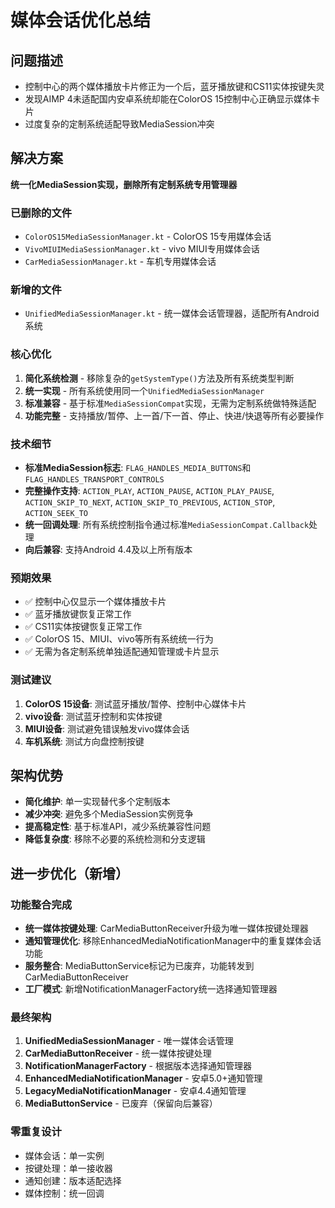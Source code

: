 # 媒体会话优化总结

## 问题描述
- 控制中心的两个媒体播放卡片修正为一个后，蓝牙播放键和CS11实体按键失灵
- 发现AIMP 4未适配国内安卓系统却能在ColorOS 15控制中心正确显示媒体卡片
- 过度复杂的定制系统适配导致MediaSession冲突

## 解决方案
**统一化MediaSession实现，删除所有定制系统专用管理器**

### 已删除的文件
- `ColorOS15MediaSessionManager.kt` - ColorOS 15专用媒体会话
- `VivoMIUIMediaSessionManager.kt` - vivo MIUI专用媒体会话  
- `CarMediaSessionManager.kt` - 车机专用媒体会话

### 新增的文件
- `UnifiedMediaSessionManager.kt` - 统一媒体会话管理器，适配所有Android系统

### 核心优化
1. **简化系统检测** - 移除复杂的`getSystemType()`方法及所有系统类型判断
2. **统一实现** - 所有系统使用同一个`UnifiedMediaSessionManager`
3. **标准兼容** - 基于标准`MediaSessionCompat`实现，无需为定制系统做特殊适配
4. **功能完整** - 支持播放/暂停、上一首/下一首、停止、快进/快退等所有必要操作

### 技术细节
- **标准MediaSession标志**: `FLAG_HANDLES_MEDIA_BUTTONS`和`FLAG_HANDLES_TRANSPORT_CONTROLS`
- **完整操作支持**: `ACTION_PLAY`, `ACTION_PAUSE`, `ACTION_PLAY_PAUSE`, `ACTION_SKIP_TO_NEXT`, `ACTION_SKIP_TO_PREVIOUS`, `ACTION_STOP`, `ACTION_SEEK_TO`
- **统一回调处理**: 所有系统控制指令通过标准`MediaSessionCompat.Callback`处理
- **向后兼容**: 支持Android 4.4及以上所有版本

### 预期效果
- ✅ 控制中心仅显示一个媒体播放卡片
- ✅ 蓝牙播放键恢复正常工作
- ✅ CS11实体按键恢复正常工作
- ✅ ColorOS 15、MIUI、vivo等所有系统统一行为
- ✅ 无需为各定制系统单独适配通知管理或卡片显示

### 测试建议
1. **ColorOS 15设备**: 测试蓝牙播放/暂停、控制中心媒体卡片
2. **vivo设备**: 测试蓝牙控制和实体按键
3. **MIUI设备**: 测试避免错误触发vivo媒体会话
4. **车机系统**: 测试方向盘控制按键

## 架构优势
- **简化维护**: 单一实现替代多个定制版本
- **减少冲突**: 避免多个MediaSession实例竞争
- **提高稳定性**: 基于标准API，减少系统兼容性问题
- **降低复杂度**: 移除不必要的系统检测和分支逻辑

## 进一步优化（新增）

### 功能整合完成
- **统一媒体按键处理**: CarMediaButtonReceiver升级为唯一媒体按键处理器
- **通知管理优化**: 移除EnhancedMediaNotificationManager中的重复媒体会话功能
- **服务整合**: MediaButtonService标记为已废弃，功能转发到CarMediaButtonReceiver
- **工厂模式**: 新增NotificationManagerFactory统一选择通知管理器

### 最终架构
1. **UnifiedMediaSessionManager** - 唯一媒体会话管理
2. **CarMediaButtonReceiver** - 统一媒体按键处理
3. **NotificationManagerFactory** - 根据版本选择通知管理器
4. **EnhancedMediaNotificationManager** - 安卓5.0+通知管理
5. **LegacyMediaNotificationManager** - 安卓4.4通知管理
6. **MediaButtonService** - 已废弃（保留向后兼容）

### 零重复设计
- 媒体会话：单一实例
- 按键处理：单一接收器
- 通知创建：版本适配选择
- 媒体控制：统一回调